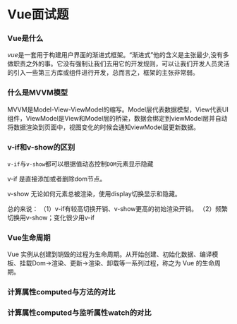 # Vue面试题

###  Vue是什么

*vue*是一套用于构建用户界面的渐进式框架。“渐进式”他的含义是主张最少,没有多做职责之外的事。它没有强制让我们去用它的开发规则，可以让我们开发人员灵活的引入一些第三方库或组件进行开发，总而言之，框架的主张非常弱。





### 什么是MVVM模型

MVVM是Model-View-ViewModel的缩写。Model层代表数据模型，View代表UI组件，ViewModel是View和Model层的桥梁，数据会绑定到viewModel层并自动将数据渲染到页面中，视图变化的时候会通知viewModel层更新数据。



### v-if和v-show的区别

`v-if`与`v-show`都可以根据值动态控制`DOM`元素显示隐藏

v-if 是直接添加或者删除dom节点。

v-show 无论如何元素总被渲染，使用display切换显示和隐藏。

总的来说：
（1）v-if有较高切换开销、v-show更高的初始渲染开销。
（2）频繁切换用v-show；变化很少用v-if



### Vue生命周期

Vue 实例从创建到销毁的过程为生命周期。从开始创建、初始化数据、编译模板、挂载Dom→渲染、更新→渲染、卸载等一系列过程，称之为 Vue 的生命周期。



### 计算属性computed与方法的对比



### 计算属性computed与监听属性watch的对比